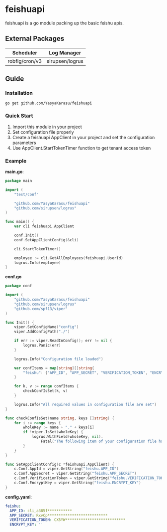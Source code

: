 # feishuapi

feishuapi is a go module packing up the basic feishu apis.

## External Packages

| Scheduler      | Log Manager     |
| -------------- | --------------- |
| robfig/cron/v3 | sirupsen/logrus |

## Guide

### Installation

```
go get github.com/YasyaKarasu/feishuapi
```

### Quick Start

1. Import this module in your project
2. Set configuration file properly
3. Create a feishuapi AppClient in your project and set the configuration parameters
4. Use AppClient.StartTokenTimer function to get tenant access token

### Example

**main.go**:

```go
package main

import (
	"test/conf"

	"github.com/YasyaKarasu/feishuapi"
	"github.com/sirupsen/logrus"
)

func main() {
	var cli feishuapi.AppClient

	conf.Init()
	conf.SetAppClientConfig(&cli)

	cli.StartTokenTimer()

	employee := cli.GetAllEmployees(feishuapi.UserId)
	logrus.Info(employee)
}

```

**conf.go**

```go
package conf

import (
	"github.com/YasyaKarasu/feishuapi"
	"github.com/sirupsen/logrus"
	"github.com/spf13/viper"
)

func Init() {
	viper.SetConfigName("config")
	viper.AddConfigPath("./")

	if err := viper.ReadInConfig(); err != nil {
		logrus.Panic(err)
	}

	logrus.Info("Configuration file loaded")

	var confItems = map[string][]string{
		"feishu": {"APP_ID", "APP_SECRET", "VERIFICATION_TOKEN", "ENCRYPT_KEY"},
	}

	for k, v := range confItems {
		checkConfIsSet(k, v)
	}

	logrus.Info("All required values in configuration file are set")
}

func checkConfIsSet(name string, keys []string) {
	for i := range keys {
		wholeKey := name + "." + keys[i]
		if !viper.IsSet(wholeKey) {
			logrus.WithField(wholeKey, nil).
				Fatal("The following item of your configuration file hasn't been set properly: ")
		}
	}
}

func SetAppClientConfig(c *feishuapi.AppClient) {
	c.Conf.AppId = viper.GetString("feishu.APP_ID")
	c.Conf.AppSecret = viper.GetString("feishu.APP_SECRET")
	c.Conf.VerificationToken = viper.GetString("feishu.VERIFICATION_TOKEN")
	c.Conf.EncryptKey = viper.GetString("feishu.ENCRYPT_KEY")
}

```

**config.yaml**:

```yaml
feishu:
  APP_ID: cli_a385f***********
  APP_SECRET: RxvCp***************************
  VERIFICATION_TOKEN: CX5YW***************************
  ENCRYPT_KEY: ''
```
